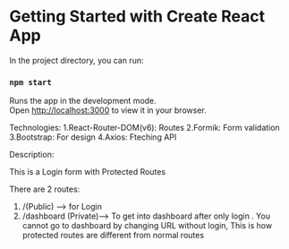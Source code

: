 # Getting Started with Create React App

In the project directory, you can run:

### `npm start`

Runs the app in the development mode.\
Open [http://localhost:3000](http://localhost:3000) to view it in your browser.


Technologies: 
1.React-Router-DOM(v6): Routes
2.Formik: Form validation
3.Bootstrap: For design 
4.Axios: Fteching API
  

Description:

This is a Login form with Protected Routes

There are 2 routes:
1. /(Public) --> for Login
2. /dashboard (Private)--> To get into dashboard after only login . You cannot go to dashboard by changing URL without login, This is how protected routes are different from normal routes




